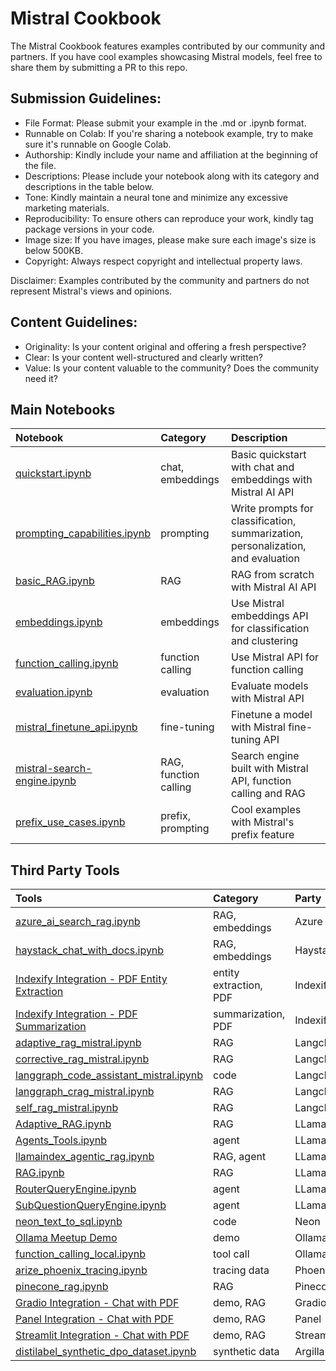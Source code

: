 # Mistral Cookbook

The Mistral Cookbook features examples contributed by our community and partners. If you have cool examples showcasing Mistral models, feel free to share them by submitting a PR to this repo.

## Submission Guidelines:

- File Format: Please submit your example in the .md or .ipynb format.
- Runnable on Colab: If you're sharing a notebook example, try to make sure it's runnable on Google Colab.
- Authorship: Kindly include your name and affiliation at the beginning of the file.
- Descriptions: Please include your notebook along with its category and descriptions in the table below.
- Tone: Kindly maintain a neural tone and minimize any excessive marketing materials.
- Reproducibility: To ensure others can reproduce your work, kindly tag package versions in your code.
- Image size: If you have images, please make sure each image's size is below 500KB.
- Copyright: Always respect copyright and intellectual property laws.

Disclaimer: Examples contributed by the community and partners do not represent Mistral's views and opinions.

## Content Guidelines:

- Originality: Is your content original and offering a fresh perspective?
- Clear: Is your content well-structured and clearly written?
- Value: Is your content valuable to the community? Does the community need it?

## Main Notebooks

| Notebook                                                                                                     | Category         | Description                                                                      |
| :----------------------------------------------------------------------------------------------------------- | :--------------- | :------------------------------------------------------------------------------- |
| [quickstart.ipynb](https://github.com/mistralai/cookbook/blob/main/quickstart.ipynb)                         | chat, embeddings | Basic quickstart with chat and embeddings with Mistral AI API                    |
| [prompting_capabilities.ipynb](https://github.com/mistralai/cookbook/blob/main/prompting_capabilities.ipynb) | prompting        | Write prompts for classification, summarization, personalization, and evaluation |
| [basic_RAG.ipynb](https://github.com/mistralai/cookbook/blob/main/basic_RAG.ipynb)                           | RAG              | RAG from scratch with Mistral AI API                                             |
| [embeddings.ipynb](https://github.com/mistralai/cookbook/blob/main/embeddings.ipynb)                         | embeddings       | Use Mistral embeddings API for classification and clustering                     |
| [function_calling.ipynb](https://github.com/mistralai/cookbook/blob/main/function_calling.ipynb)             | function calling | Use Mistral API for function calling                                             |
| [evaluation.ipynb](https://github.com/mistralai/cookbook/blob/main/evaluation.ipynb)                         | evaluation       | Evaluate models with Mistral API                                                 |
| [mistral_finetune_api.ipynb](https://github.com/mistralai/cookbook/blob/main/mistral_finetune_api.ipynb)     | fine-tuning      | Finetune a model with Mistral fine-tuning API                                    |
| [mistral-search-engine.ipynb](https://github.com/mistralai/cookbook/blob/main/mistral-search-engine.ipynb)   | RAG, function calling      | Search engine  built with Mistral API, function calling and RAG        |
| [prefix_use_cases.ipynb](https://github.com/mistralai/cookbook/blob/main/prefix_use_cases.ipynb)             | prefix, prompting| Cool examples with Mistral's prefix feature                                      |

## Third Party Tools

| Tools                                                                                                                                            | Category        | Party      |
| :----------------------------------------------------------------------------------------------------------------------------------------------- | :-------------- | :--------- |
| [azure_ai_search_rag.ipynb](third_party/Azure_AI_Search/azure_ai_search_rag.ipynb) | RAG, embeddings | Azure      |
| [haystack_chat_with_docs.ipynb](third_party/Haystack/haystack_chat_with_docs.ipynb)              | RAG, embeddings | Haystack   |
| [Indexify Integration - PDF Entity Extraction](third_party/Indexify/pdf-entity-extraction-cookbook)            | entity extraction, PDF | Indexify   |
| [Indexify Integration - PDF Summarization](third_party/Indexify/pdf-summarization-cookbook)                    | summarization, PDF    | Indexify   |
| [adaptive_rag_mistral.ipynb](third_party/langchain/adaptive_rag_mistral.ipynb)                   | RAG             | Langchain  |
| [corrective_rag_mistral.ipynb](third_party/langchain/corrective_rag_mistral.ipynb)                 | RAG             | Langchain  |
| [langgraph_code_assistant_mistral.ipynb](third_party/langchain/langgraph_code_assistant_mistral.ipynb)           | code            | Langchain  |
| [langgraph_crag_mistral.ipynb](third_party/langchain/langgraph_crag_mistral.ipynb)               | RAG             | Langchain  |
| [self_rag_mistral.ipynb](third_party/langchain/self_rag_mistral.ipynb)                           | RAG             | Langchain  |
| [Adaptive_RAG.ipynb](third_party/LlamaIndex/Adaptive_RAG.ipynb)                                  | RAG             | LLamaIndex |
| [Agents_Tools.ipynb](third_party/LlamaIndex/Agents_Tools.ipynb)                                  | agent           | LLamaIndex |
| [llamaindex_agentic_rag.ipynb](third_party/LlamaIndex/llamaindex_agentic_rag.ipynb)              | RAG, agent      | LLamaIndex |
| [RAG.ipynb](third_party/LlamaIndex/RAG.ipynb)                                                    | RAG             | LLamaIndex |
| [RouterQueryEngine.ipynb](third_party/LlamaIndex/RouterQueryEngine.ipynb)                        | agent           | LLamaIndex |
| [SubQuestionQueryEngine.ipynb](third_party/LlamaIndex/RouterQueryEngine.ipynb)                   | agent           | LLamaIndex |
| [neon_text_to_sql.ipynb](third_party/Neon/neon_text_to_sql.ipynb)                                | code            | Neon       |
| [Ollama Meetup Demo](https://github.com/mistralai/cookbook/blob/main/third_party/Ollama/20240321_ollama_meetup)                                  | demo            | Ollama     |
| [function_calling_local.ipynb](third_party/Ollama/function_calling_local.ipynb)                  | tool call       | Ollama     | 
| [arize_phoenix_tracing.ipynb](third_party/Phoenix/arize_phoenix_tracing.ipynb)                   | tracing data    | Phoenix    |
| [pinecone_rag.ipynb](third_party/Pinecone/pinecone_rag.ipynb)                                    | RAG             | Pinecone   |
| [Gradio Integration - Chat with PDF](third_party/gradio/README.md)                               | demo, RAG       | Gradio     |
| [Panel Integration - Chat with PDF](third_party/panel/README.md)                                 | demo, RAG       | Panel      |
| [Streamlit Integration - Chat with PDF](third_party/streamlit/README.md)                         | demo, RAG       | Streamlit  |
| [distilabel_synthetic_dpo_dataset.ipynb](distilabel_synthetic_dpo_dataset.ipynb)                 | synthetic data  | Argilla    |